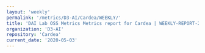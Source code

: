```yaml
---
layout: 'weekly'
permalink: '/metrics/D3-AI/Cardea/WEEKLY/'
title: 'DAI Lab OSS Metrics Metrics report for Cardea | WEEKLY-REPORT-2020-05-03'
organization: 'D3-AI'
repository: 'Cardea'
current_date: '2020-05-03'
---
```

